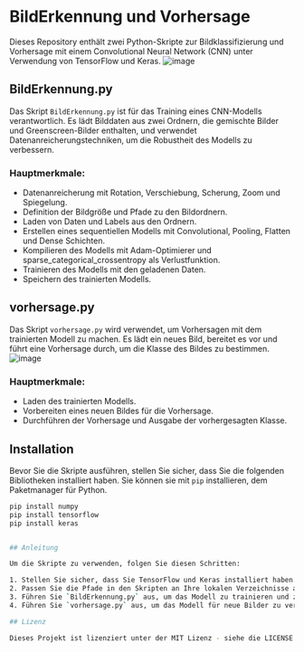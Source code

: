 # BildErkennung und Vorhersage

Dieses Repository enthält zwei Python-Skripte zur Bildklassifizierung und Vorhersage mit einem Convolutional Neural Network (CNN) unter Verwendung von TensorFlow und Keras.
![image](https://github.com/kruemmel-python/Bildklassifizierung-CNN/assets/169469747/80a34622-ff23-41c0-ba2b-17a4a5d712b5)

## BildErkennung.py

Das Skript `BildErkennung.py` ist für das Training eines CNN-Modells verantwortlich. Es lädt Bilddaten aus zwei Ordnern, die gemischte Bilder und Greenscreen-Bilder enthalten, und verwendet Datenanreicherungstechniken, um die Robustheit des Modells zu verbessern.

### Hauptmerkmale:
- Datenanreicherung mit Rotation, Verschiebung, Scherung, Zoom und Spiegelung.
- Definition der Bildgröße und Pfade zu den Bildordnern.
- Laden von Daten und Labels aus den Ordnern.
- Erstellen eines sequentiellen Modells mit Convolutional, Pooling, Flatten und Dense Schichten.
- Kompilieren des Modells mit Adam-Optimierer und sparse_categorical_crossentropy als Verlustfunktion.
- Trainieren des Modells mit den geladenen Daten.
- Speichern des trainierten Modells.

## vorhersage.py

Das Skript `vorhersage.py` wird verwendet, um Vorhersagen mit dem trainierten Modell zu machen. Es lädt ein neues Bild, bereitet es vor und führt eine Vorhersage durch, um die Klasse des Bildes zu bestimmen.
![image](https://github.com/kruemmel-python/Bildklassifizierung-CNN/assets/169469747/c0ca8112-7476-41d9-9455-fed2225b940f)

### Hauptmerkmale:
- Laden des trainierten Modells.
- Vorbereiten eines neuen Bildes für die Vorhersage.
- Durchführen der Vorhersage und Ausgabe der vorhergesagten Klasse.

## Installation

Bevor Sie die Skripte ausführen, stellen Sie sicher, dass Sie die folgenden Bibliotheken installiert haben. Sie können sie mit `pip` installieren, dem Paketmanager für Python.

```bash
pip install numpy
pip install tensorflow
pip install keras


## Anleitung

Um die Skripte zu verwenden, folgen Sie diesen Schritten:

1. Stellen Sie sicher, dass Sie TensorFlow und Keras installiert haben.
2. Passen Sie die Pfade in den Skripten an Ihre lokalen Verzeichnisse an.
3. Führen Sie `BildErkennung.py` aus, um das Modell zu trainieren und zu speichern.
4. Führen Sie `vorhersage.py` aus, um das Modell für neue Bilder zu verwenden.

## Lizenz

Dieses Projekt ist lizenziert unter der MIT Lizenz - siehe die LICENSE Datei für Details.

